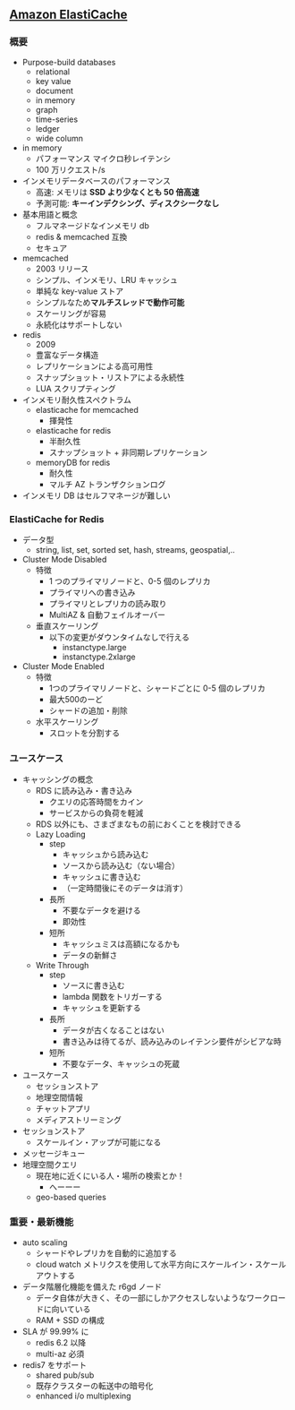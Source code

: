 ## [Amazon ElastiCache](https://www.youtube.com/watch?v=-NU1U8_fxo4&list=PLzWGOASvSx6FIwIC2X1nObr1KcMCBBlqY&index=46&ab_channel=AmazonWebServicesJapan%E5%85%AC%E5%BC%8F)

### 概要

- Purpose-build databases
  - relational
  - key value
  - document
  - in memory
  - graph
  - time-series
  - ledger
  - wide column
- in memory
  - パフォーマンス マイクロ秒レイテンシ
  - 100 万リクエスト/s
- インメモリデータベースのパフォーマンス
  - 高速: メモリは **SSD より少なくとも 50 倍高速**
  - 予測可能: **キーインデクシング、ディスクシークなし**
- 基本用語と概念
  - フルマネージドなインメモリ db
  - redis & memcached 互換
  - セキュア
- memcached
  - 2003 リリース
  - シンプル、インメモリ、LRU キャッシュ
  - 単純な key-value ストア
  - シンプルなため**マルチスレッドで動作可能**
  - スケーリングが容易
  - 永続化はサポートしない
- redis
  - 2009
  - 豊富なデータ構造
  - レプリケーションによる高可用性
  - スナップショット・リストアによる永続性
  - LUA スクリプティング
- インメモリ耐久性スペクトラム
  - elasticache for memcached
    - 揮発性
  - elasticache for redis
    - 半耐久性
    - スナップショット + 非同期レプリケーション
  - memoryDB for redis
    - 耐久性
    - マルチ AZ トランザクションログ
- インメモリ DB はセルフマネージが難しい

### ElastiCache for Redis

- データ型
  - string, list, set, sorted set, hash, streams, geospatial,..
- Cluster Mode Disabled
  - 特徴
    - 1 つのプライマリノードと、0-5 個のレプリカ
    - プライマリへの書き込み
    - プライマリとレプリカの読み取り
    - MultiAZ & 自動フェイルオーバー
  - 垂直スケーリング
    - 以下の変更がダウンタイムなしで行える
      - instanctype.large
      - instanctype.2xlarge
- Cluster Mode Enabled
  - 特徴
    - 1つのプライマリノードと、シャードごとに 0-5 個のレプリカ
    - 最大500のーど
    - シャードの追加・削除
  - 水平スケーリング
    - スロットを分割する

### ユースケース

- キャッシングの概念
  - RDS に読み込み・書き込み
    - クエリの応答時間をカイン
    - サービスからの負荷を軽減
  - RDS 以外にも、さまざまなもの前におくことを検討できる
  - Lazy Loading
    - step
      - キャッシュから読み込む
      - ソースから読み込む（ない場合）
      - キャッシュに書き込む
      - （一定時間後にそのデータは消す）
    - 長所
      - 不要なデータを避ける
      - 即効性
    - 短所
      - キャッシュミスは高額になるかも
      - データの新鮮さ
  - Write Through
    - step
      - ソースに書き込む
      - lambda 関数をトリガーする
      - キャッシュを更新する
    - 長所
      - データが古くなることはない
      - 書き込みは待てるが、読み込みのレイテンシ要件がシビアな時
    - 短所
      - 不要なデータ、キャッシュの死蔵
- ユースケース
  - セッションストア
  - 地理空間情報
  - チャットアプリ
  - メディアストリーミング
- セッションストア
  - スケールイン・アップが可能になる
- メッセージキュー
- 地理空間クエリ
  - 現在地に近くにいる人・場所の検索とか！
    - へーーー
  - geo-based queries

### 重要・最新機能

- auto scaling
  - シャードやレプリカを自動的に追加する
  - cloud watch メトリクスを使用して水平方向にスケールイン・スケールアウトする
- データ階層化機能を備えた r6gd ノード
  - データ自体が大きく、その一部にしかアクセスしないようなワークロードに向いている
  - RAM + SSD の構成
- SLA が 99.99% に
  - redis 6.2 以降
  - multi-az 必須
- redis7 をサポート
  - shared pub/sub
  - 既存クラスターの転送中の暗号化
  - enhanced i/o multiplexing
